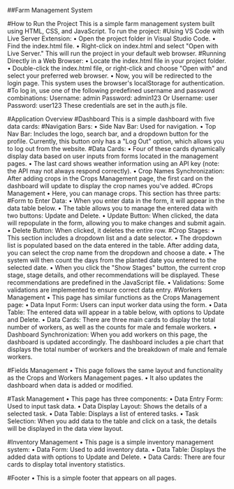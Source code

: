 ##Farm Management System

#How to Run the Project
This is a simple farm management system built using HTML, CSS, and JavaScript. To run the project:
#Using VS Code with Live Server Extension:
•	Open the project folder in Visual Studio Code.
•	Find the index.html file.
•	Right-click on index.html and select "Open with Live Server." This will run the project in your default web browser.
#Running Directly in a Web Browser:
•	Locate the index.html file in your project folder.
•	Double-click the index.html file, or right-click and choose "Open with" and select your preferred web browser.
•	Now, you will be redirected to the login page. This system uses the browser's localStorage for authentication.
#To log in, use one of the following predefined username and password combinations:
Username: admin
Password: admin123
Or
Username: user
Password: user123
These credentials are set in the auth.js file.

#Application Overview
#Dashboard
This is a simple dashboard with five data cards:
#Navigation Bars:
•	Side Nav Bar: Used for navigation.
•	Top Nav Bar: Includes the logo, search bar, and a dropdown button for the profile. Currently, this button only has a "Log Out" option, which allows you to log out from the website.
#Data Cards:
•	Four of these cards dynamically display data based on user inputs from forms located in the management pages.
•	The last card shows weather information using an API key (note: the API may not always respond correctly).
•	Crop Names Synchronization: After adding crops in the Crops Management page, the first card on the dashboard will update to display the crop names you've added.
#Crops Management
•	Here, you can manage crops. This section has three parts:
#Form to Enter Data:
•	When you enter data in the form, it will appear in the data table below.
•	The table allows you to manage the entered data with two buttons: Update and Delete.
•	Update Button: When clicked, the data will repopulate in the form, allowing you to make changes and submit again.
•	Delete Button: When clicked, it deletes the entire row.
#Crop Stages:
•	This section includes a dropdown list and a date selector.
•	The dropdown list is populated based on the data entered in the table. After adding data, you can select the crop name from the dropdown and choose a date.
•	The system will then count the days from the planted date you entered to the selected date.
•	When you click the "Show Stages" button, the current crop stage, stage details, and other recommendations will be displayed. These recommendations are predefined in the JavaScript file.
•	Validations: Some validations are implemented to ensure correct data entry.
#Workers Management
•	This page has similar functions as the Crops Management page:
•	Data Input Form: Users can input worker data using the form.
•	Data Table: The entered data will appear in a table below, with options to Update and Delete.
•	Data Cards: There are three main cards to display the total number of workers, as well as the counts for male and female workers.
•	Dashboard Synchronization: When you add workers on this page, the dashboard is updated accordingly. The dashboard includes a pie chart that displays the total number of workers and the breakdown of male and female workers.

#Fields Management
•	This page follows the same layout and functionality as the Crops and Workers Management pages. 
•	It also updates the dashboard when data is added or modified.

#Task Management
•	This page has three components:
•	Data Entry Form: Used to input task data.
•	Data Display Layout: Shows the details of a selected task.
•	Data Table: Displays a list of entered tasks.
•	Task Selection: When you add data to the table and click on a task, the details will be displayed in the data view layout.

#Inventory Management
•	This page is a simple inventory management system:
•	Data Form: Used to add inventory data.
•	Data Table: Displays the added data with options to Update and Delete.
•	Data Cards: There are four cards to display total inventory statistics.

#Footer
•	This is a simple footer that appears on all pages.

